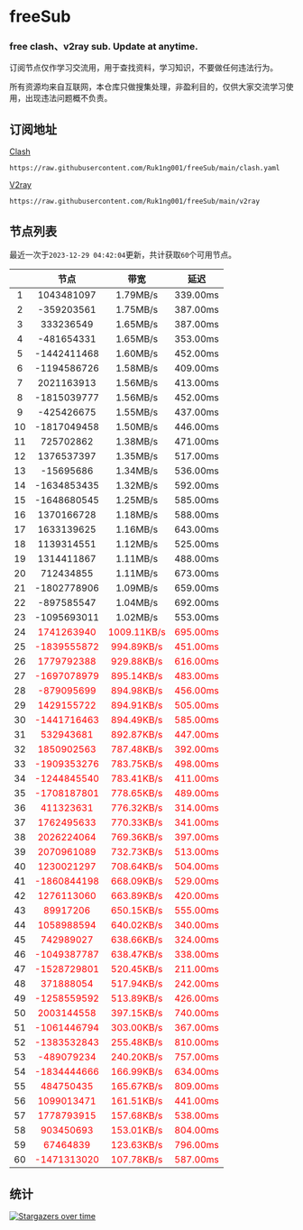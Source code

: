 # freeSub
### free clash、v2ray sub. Update at anytime.

订阅节点仅作学习交流用，用于查找资料，学习知识，不要做任何违法行为。

所有资源均来自互联网，本仓库只做搜集处理，非盈利目的，仅供大家交流学习使用，出现违法问题概不负责。

## 订阅地址
[Clash](https://raw.githubusercontent.com/Ruk1ng001/freeSub/main/clash.yaml)
```
https://raw.githubusercontent.com/Ruk1ng001/freeSub/main/clash.yaml
```
[V2ray](https://raw.githubusercontent.com/Ruk1ng001/freeSub/main/v2ray)
```
https://raw.githubusercontent.com/Ruk1ng001/freeSub/main/v2ray
```

## 节点列表

最近一次于`2023-12-29 04:42:04`更新，共计获取`60`个可用节点。

|  | 节点 | 带宽 | 延迟 |
|:-:|:--:|:--:|:--:|
 | 1 | 1043481097 | 1.79MB/s | 339.00ms |
 | 2 | -359203561 | 1.75MB/s | 387.00ms |
 | 3 | 333236549 | 1.65MB/s | 387.00ms |
 | 4 | -481654331 | 1.65MB/s | 353.00ms |
 | 5 | -1442411468 | 1.60MB/s | 452.00ms |
 | 6 | -1194586726 | 1.58MB/s | 409.00ms |
 | 7 | 2021163913 | 1.56MB/s | 413.00ms |
 | 8 | -1815039777 | 1.56MB/s | 452.00ms |
 | 9 | -425426675 | 1.55MB/s | 437.00ms |
 | 10 | -1817049458 | 1.50MB/s | 446.00ms |
 | 11 | 725702862 | 1.38MB/s | 471.00ms |
 | 12 | 1376537397 | 1.35MB/s | 517.00ms |
 | 13 | -15695686 | 1.34MB/s | 536.00ms |
 | 14 | -1634853435 | 1.32MB/s | 592.00ms |
 | 15 | -1648680545 | 1.25MB/s | 585.00ms |
 | 16 | 1370166728 | 1.18MB/s | 588.00ms |
 | 17 | 1633139625 | 1.16MB/s | 643.00ms |
 | 18 | 1139314551 | 1.12MB/s | 525.00ms |
 | 19 | 1314411867 | 1.11MB/s | 488.00ms |
 | 20 | 712434855 | 1.11MB/s | 673.00ms |
 | 21 | -1802778906 | 1.09MB/s | 659.00ms |
 | 22 | -897585547 | 1.04MB/s | 692.00ms |
 | 23 | -1095693011 | 1.02MB/s | 553.00ms |
 | 24 | <font color=red>1741263940</font> | <font color=red>1009.11KB/s</font> | <font color=red>695.00ms</font> |
 | 25 | <font color=red>-1839555872</font> | <font color=red>994.89KB/s</font> | <font color=red>451.00ms</font> |
 | 26 | <font color=red>1779792388</font> | <font color=red>929.88KB/s</font> | <font color=red>616.00ms</font> |
 | 27 | <font color=red>-1697078979</font> | <font color=red>895.14KB/s</font> | <font color=red>483.00ms</font> |
 | 28 | <font color=red>-879095699</font> | <font color=red>894.98KB/s</font> | <font color=red>456.00ms</font> |
 | 29 | <font color=red>1429155722</font> | <font color=red>894.91KB/s</font> | <font color=red>505.00ms</font> |
 | 30 | <font color=red>-1441716463</font> | <font color=red>894.49KB/s</font> | <font color=red>585.00ms</font> |
 | 31 | <font color=red>532943681</font> | <font color=red>892.87KB/s</font> | <font color=red>447.00ms</font> |
 | 32 | <font color=red>1850902563</font> | <font color=red>787.48KB/s</font> | <font color=red>392.00ms</font> |
 | 33 | <font color=red>-1909353276</font> | <font color=red>783.75KB/s</font> | <font color=red>498.00ms</font> |
 | 34 | <font color=red>-1244845540</font> | <font color=red>783.41KB/s</font> | <font color=red>411.00ms</font> |
 | 35 | <font color=red>-1708187801</font> | <font color=red>778.65KB/s</font> | <font color=red>489.00ms</font> |
 | 36 | <font color=red>411323631</font> | <font color=red>776.32KB/s</font> | <font color=red>314.00ms</font> |
 | 37 | <font color=red>1762495633</font> | <font color=red>770.33KB/s</font> | <font color=red>341.00ms</font> |
 | 38 | <font color=red>2026224064</font> | <font color=red>769.36KB/s</font> | <font color=red>397.00ms</font> |
 | 39 | <font color=red>2070961089</font> | <font color=red>732.73KB/s</font> | <font color=red>513.00ms</font> |
 | 40 | <font color=red>1230021297</font> | <font color=red>708.64KB/s</font> | <font color=red>504.00ms</font> |
 | 41 | <font color=red>-1860844198</font> | <font color=red>668.09KB/s</font> | <font color=red>529.00ms</font> |
 | 42 | <font color=red>1276113060</font> | <font color=red>663.89KB/s</font> | <font color=red>420.00ms</font> |
 | 43 | <font color=red>89917206</font> | <font color=red>650.15KB/s</font> | <font color=red>555.00ms</font> |
 | 44 | <font color=red>1058988594</font> | <font color=red>640.02KB/s</font> | <font color=red>340.00ms</font> |
 | 45 | <font color=red>742989027</font> | <font color=red>638.66KB/s</font> | <font color=red>324.00ms</font> |
 | 46 | <font color=red>-1049387787</font> | <font color=red>638.47KB/s</font> | <font color=red>338.00ms</font> |
 | 47 | <font color=red>-1528729801</font> | <font color=red>520.45KB/s</font> | <font color=red>211.00ms</font> |
 | 48 | <font color=red>371888054</font> | <font color=red>517.94KB/s</font> | <font color=red>242.00ms</font> |
 | 49 | <font color=red>-1258559592</font> | <font color=red>513.89KB/s</font> | <font color=red>426.00ms</font> |
 | 50 | <font color=red>2003144558</font> | <font color=red>397.15KB/s</font> | <font color=red>740.00ms</font> |
 | 51 | <font color=red>-1061446794</font> | <font color=red>303.00KB/s</font> | <font color=red>367.00ms</font> |
 | 52 | <font color=red>-1383532843</font> | <font color=red>255.48KB/s</font> | <font color=red>810.00ms</font> |
 | 53 | <font color=red>-489079234</font> | <font color=red>240.20KB/s</font> | <font color=red>757.00ms</font> |
 | 54 | <font color=red>-1834444666</font> | <font color=red>166.99KB/s</font> | <font color=red>634.00ms</font> |
 | 55 | <font color=red>484750435</font> | <font color=red>165.67KB/s</font> | <font color=red>809.00ms</font> |
 | 56 | <font color=red>1099013471</font> | <font color=red>161.51KB/s</font> | <font color=red>441.00ms</font> |
 | 57 | <font color=red>1778793915</font> | <font color=red>157.68KB/s</font> | <font color=red>538.00ms</font> |
 | 58 | <font color=red>903450693</font> | <font color=red>153.01KB/s</font> | <font color=red>804.00ms</font> |
 | 59 | <font color=red>67464839</font> | <font color=red>123.63KB/s</font> | <font color=red>796.00ms</font> |
 | 60 | <font color=red>-1471313020</font> | <font color=red>107.78KB/s</font> | <font color=red>587.00ms</font> |


## 统计

[![Stargazers over time](https://starchart.cc/Ruk1ng001/freeSub.svg)](https://starchart.cc/Ruk1ng001/freeSub)